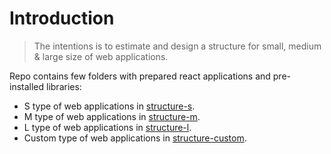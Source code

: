 # Introduction

> The intentions is to estimate and design a structure for small, medium & large size of web applications.

Repo contains few folders with prepared react applications and pre-installed libraries:

- S type of web applications in [structure-s](structure-s/readme.md).
- M type of web applications in [structure-m](structure-m/readme.md).
- L type of web applications in [structure-l](structure-l/readme.md).
- Custom type of web applications in [structure-custom](structure-custom/readme.md).
